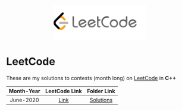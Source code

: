 <p align="center">
  <img src="lclogo.png" width="250">
</p>

# LeetCode

These are my solutions to contests (month long) on [LeetCode](https://leetcode.com/problemset/algorithms/) in **C++**

| Month-Year| LeetCode Link| Folder Link|
|  :--------: |  :--------: | :--------: |
| June-2020 | [Link](https://leetcode.com/explore/challenge/card/june-leetcoding-challenge/) | [Solutions](https://github.com/iamishansharma/PlacePrep/tree/master/DSA/LeetCode/Contests/June)
